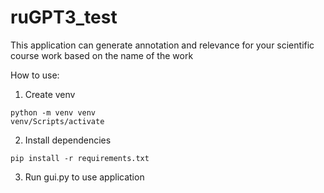 # ruGPT3_test
This application can generate annotation and relevance for your scientific course work based on the name of the work

How to use:
1. Create venv
```
python -m venv venv
venv/Scripts/activate
```
2. Install dependencies
```
pip install -r requirements.txt
```
3. Run gui.py to use application
